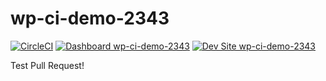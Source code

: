 # wp-ci-demo-2343

[![CircleCI](https://circleci.com/gh/populist/wp-ci-demo-2343.svg?style=shield)](https://circleci.com/gh/populist/wp-ci-demo-2343)
[![Dashboard wp-ci-demo-2343](https://img.shields.io/badge/dashboard-wp_ci_demo_2343-yellow.svg)](https://dashboard.pantheon.io/sites/eef2b8fb-f14f-433e-bd49-972825d4ce77#dev/code)
[![Dev Site wp-ci-demo-2343](https://img.shields.io/badge/site-wp_ci_demo_2343-blue.svg)](http://dev-wp-ci-demo-2343.pantheonsite.io/)


Test Pull Request!

